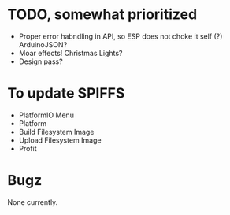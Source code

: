 # TODO, somewhat prioritized

- Proper error habndling in API, so ESP does not choke it self (?) ArduinoJSON?
- Moar effects! Christmas Lights?
- Design pass?

# To update SPIFFS

- PlatformIO Menu
- Platform
- Build Filesystem Image
- Upload Filesystem Image
- Profit

# Bugz

None currently.
